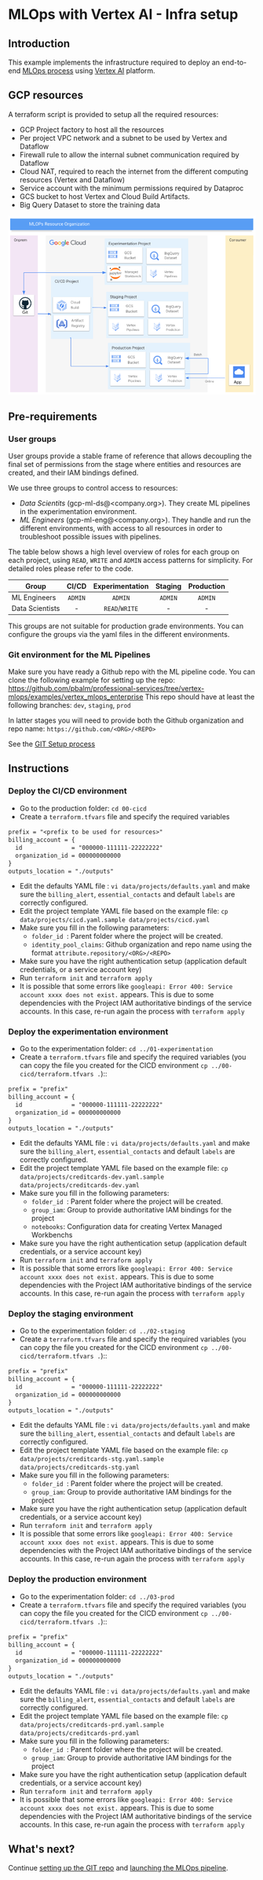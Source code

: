 # MLOps with Vertex AI - Infra setup

## Introduction
This example implements the infrastructure required to deploy an end-to-end [MLOps process](https://services.google.com/fh/files/misc/practitioners_guide_to_mlops_whitepaper.pdf) using [Vertex AI](https://cloud.google.com/vertex-ai) platform.


##  GCP resources
A terraform script is provided to setup all the required resources:

- GCP Project factory to host all the resources
- Per project VPC network and a subnet to be used by Vertex and Dataflow
- Firewall rule to allow the internal subnet communication required by Dataflow
- Cloud NAT, required to reach the internet from the different computing resources (Vertex and Dataflow)
- Service account with the minimum permissions required by Dataproc
- GCS bucket to host Vertex and Cloud Build Artifacts.
- Big Query Dataset to store the training data

![MLOps projects organization](./images/mlops_projects.png "MLOps projects organization")

## Pre-requirements

### User groups

User groups provide a stable frame of reference that allows decoupling the final set of permissions from the stage where entities and resources are created, and their IAM bindings defined.

We use three groups to control access to resources:

- *Data Scientits* (gcp-ml-ds@<company.org>). They create ML pipelines in the experimentation environment.
- *ML Engineers* (gcp-ml-eng@<company.org>). They handle and run the different environments, with access to all resources in order to troubleshoot possible issues with pipelines. 

The table below shows a high level overview of roles for each group on each project, using `READ`, `WRITE` and `ADMIN` access patterns for simplicity. For detailed roles please refer to the code.

|Group|CI/CD|Experimentation|Staging|Production|
|-|:-:|:-:|:-:|:-:|
|ML Engineers|`ADMIN`|`ADMIN`|`ADMIN`|`ADMIN`|
|Data Scientists|-|`READ`/`WRITE`|-|-|-|

This groups are not suitable for production grade environments. You can configure the groups via the yaml files in the different environments. 

### Git environment for the ML Pipelines

Make sure you have ready a Github repo with the ML pipeline code. 
You can clone the following example for setting up the repo: https://github.com/pbalm/professional-services/tree/vertex-mlops/examples/vertex_mlops_enterprise
This repo should have at least the following branches: `dev`, `staging`, `prod`

In latter stages you will need to provide both the Github organization and repo name:
`https://github.com/<ORG>/<REPO>`

See the [GIT Setup process](./GIT_SETUP.md)

##  Instructions

###  Deploy the CI/CD environment

- Go to the production folder: `cd 00-cicd`
- Create a `terraform.tfvars` file and specify the required variables
```tfm
prefix = "<prefix to be used for resources>"
billing_account = {
  id              = "000000-111111-22222222"
  organization_id = 000000000000
}
outputs_location = "./outputs"
```
- Edit the defaults YAML file :  `vi data/projects/defaults.yaml` and make sure the `billing_alert`, `essential_contacts` and default `labels` are correctly configured.
- Edit the project template YAML file based on the example file: `cp data/projects/cicd.yaml.sample data/projects/cicd.yaml` 
- Make sure you fill in the following parameters:
  - `folder_id `: Parent folder where the project will be created.
  - `identity_pool_claims`: Github organization and repo name using the format `attribute.repository/<ORG>/<REPO>`
- Make sure you have the right authentication setup (application default credentials, or a service account key)
- Run `terraform init` and `terraform apply`
- It is possible that some errors like `googleapi: Error 400: Service account xxxx does not exist.` appears. This is due to some dependencies with the Project IAM authoritative bindings of the service accounts. In this case, re-run again the process with `terraform apply`


###  Deploy the experimentation environment

- Go to the experimentation folder: `cd ../01-experimentation`
- Create a `terraform.tfvars` file and specify the required variables (you can copy the file you created for the CICD environment `cp ../00-cicd/terraform.tfvars .`)::

```tfm
prefix = "prefix"
billing_account = {
  id              = "000000-111111-22222222"
  organization_id = 000000000000
}
outputs_location = "./outputs"
```
- Edit the defaults YAML file :  `vi data/projects/defaults.yaml` and make sure the `billing_alert`, `essential_contacts` and default `labels` are correctly configured.
- Edit the project template YAML file based on the example file: `cp data/projects/creditcards-dev.yaml.sample data/projects/creditcards-dev.yaml` 
- Make sure you fill in the following parameters:
  - `folder_id `: Parent folder where the project will be created.
  - `group_iam`: Group to provide authoritative IAM bindings for the project
  - `notebooks`: Configuration data for creating Vertex Managed Workbenchs
- Make sure you have the right authentication setup (application default credentials, or a service account key)
- Run `terraform init` and `terraform apply`
- It is possible that some errors like `googleapi: Error 400: Service account xxxx does not exist.` appears. This is due to some dependencies with the Project IAM authoritative bindings of the service accounts. In this case, re-run again the process with `terraform apply`



###  Deploy the staging environment

- Go to the experimentation folder: `cd ../02-staging`
- Create a `terraform.tfvars` file and specify the required variables (you can copy the file you created for the CICD environment `cp ../00-cicd/terraform.tfvars .`)::

```tfm
prefix = "prefix"
billing_account = {
  id              = "000000-111111-22222222"
  organization_id = 000000000000
}
outputs_location = "./outputs"
```
- Edit the defaults YAML file :  `vi data/projects/defaults.yaml` and make sure the `billing_alert`, `essential_contacts` and default `labels` are correctly configured.
- Edit the project template YAML file based on the example file: `cp data/projects/creditcards-stg.yaml.sample data/projects/creditcards-stg.yaml` 
- Make sure you fill in the following parameters:
  - `folder_id `: Parent folder where the project will be created.
  - `group_iam`: Group to provide authoritative IAM bindings for the project
- Make sure you have the right authentication setup (application default credentials, or a service account key)
- Run `terraform init` and `terraform apply`
- It is possible that some errors like `googleapi: Error 400: Service account xxxx does not exist.` appears. This is due to some dependencies with the Project IAM authoritative bindings of the service accounts. In this case, re-run again the process with `terraform apply`


###  Deploy the production environment

- Go to the experimentation folder: `cd ../03-prod`
- Create a `terraform.tfvars` file and specify the required variables (you can copy the file you created for the CICD environment `cp ../00-cicd/terraform.tfvars .`)::

```tfm
prefix = "prefix"
billing_account = {
  id              = "000000-111111-22222222"
  organization_id = 000000000000
}
outputs_location = "./outputs"
```
- Edit the defaults YAML file :  `vi data/projects/defaults.yaml` and make sure the `billing_alert`, `essential_contacts` and default `labels` are correctly configured.
- Edit the project template YAML file based on the example file: `cp data/projects/creditcards-prd.yaml.sample data/projects/creditcards-prd.yaml` 
- Make sure you fill in the following parameters:
  - `folder_id `: Parent folder where the project will be created.
  - `group_iam`: Group to provide authoritative IAM bindings for the project
- Make sure you have the right authentication setup (application default credentials, or a service account key)
- Run `terraform init` and `terraform apply`
- It is possible that some errors like `googleapi: Error 400: Service account xxxx does not exist.` appears. This is due to some dependencies with the Project IAM authoritative bindings of the service accounts. In this case, re-run again the process with `terraform apply`


##  What's next?
Continue [setting up the GIT repo](./GIT_SETUP.md) and [launching the MLOps pipeline](./MLOPS.md).
